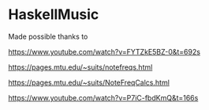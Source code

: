 # HaskellMusic

Made possible thanks to 

https://www.youtube.com/watch?v=FYTZkE5BZ-0&t=692s

https://pages.mtu.edu/~suits/notefreqs.html

https://pages.mtu.edu/~suits/NoteFreqCalcs.html

https://www.youtube.com/watch?v=P7iC-fbdKmQ&t=166s
